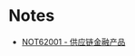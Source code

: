 # Notes

* [NOT62001 - 供应链金融产品](/reference/nodes/62supply-chain-finance/not62001-gong-ying-lian-jin-rong-chan-pin.md)



